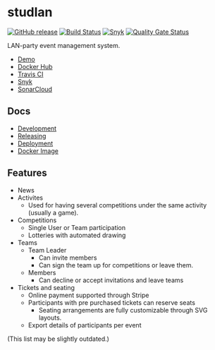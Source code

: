 # studlan

[![GitHub release](https://img.shields.io/github/release/CasualGaming/studlan.svg)](https://github.com/CasualGaming/studlan/releases)
[![Build Status](https://travis-ci.com/CasualGaming/studlan.svg?branch=master)](https://travis-ci.com/CasualGaming/studlan)
[![Snyk](https://snyk.io/test/github/CasualGaming/studlan/badge.svg)](https://snyk.io/test/github/CasualGaming/studlan)
[![Quality Gate Status](https://sonarcloud.io/api/project_badges/measure?branch=master&project=CasualGaming_studlan&metric=alert_status)](https://sonarcloud.io/dashboard?id=CasualGaming_studlan)

LAN-party event management system.

* [Demo](https://studlan.casualgaming.dev)
* [Docker Hub](https://hub.docker.com/r/casualgaming/studlan)
* [Travis CI](https://travis-ci.com/CasualGaming/studlan)
* [Snyk](https://snyk.io/test/github/CasualGaming/studlan)
* [SonarCloud](https://sonarcloud.io/dashboard?id=CasualGaming_studlan)

## Docs

* [Development](docs/development.md)
* [Releasing](docs/releasing.md)
* [Deployment](docs/deployment.md)
* [Docker Image](docs/docker-image.md)

## Features

* News
* Activites
	* Used for having several competitions under the same activity (usually a game).
* Competitions
	* Single User or Team participation
	* Lotteries with automated drawing
* Teams
	* Team Leader
		* Can invite members
		* Can sign the team up for competitions or leave them.
	* Members
		* Can decline or accept invitations and leave teams
* Tickets and seating
	* Online payment supported through Stripe
	* Participants with pre purchased tickets can reserve seats
		* Seating arrangements are fully customizable through SVG layouts.
	* Export details of participants per event

(This list may be slightly outdated.)
